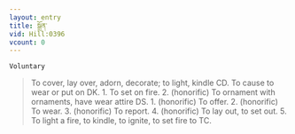 ```yaml
---
layout: entry
title: སྒྲོན་
vid: Hill:0396
vcount: 0
---
```

`Voluntary` 
> To cover, lay over, adorn, decorate; to light, kindle CD\.
 To cause to wear or put on DK\.
 1\.
 To set on fire\.
 2\.
 (honorific) To ornament with ornaments, have wear attire DS\.
 1\.
 (honorific) To offer\.
 2\.
 (honorific) To wear\.
 3\.
 (honorific) To report\.
 4\.
 (honorific) To lay out, to set out\.
 5\.
 To light a fire, to kindle, to ignite, to set fire to TC\.

